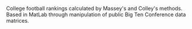 College football rankings calculated by Massey's and Colley's methods. 
Based in MatLab through manipulation of public Big Ten Conference data matrices.
